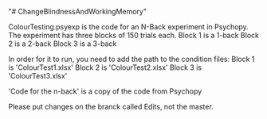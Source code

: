 "# ChangeBlindnessAndWorkingMemory" 

ColourTesting.psyexp is the code for an N-Back experiment in Psychopy. 
The experiment has three blocks of 150 trials each.
Block 1 is a 1-back 
Block 2 is a 2-back
Block 3 is a 3-back

In order for it to run, you need to add the path to the condition files:
Block 1 is 'ColourTest1.xlsx'
Block 2 is 'ColourTest2.xlsx'
Block 3 is 'ColourTest3.xlsx'

'Code for the n-back' is a copy of the code from Psychopy

Please put changes on the branck called Edits, not the master.

